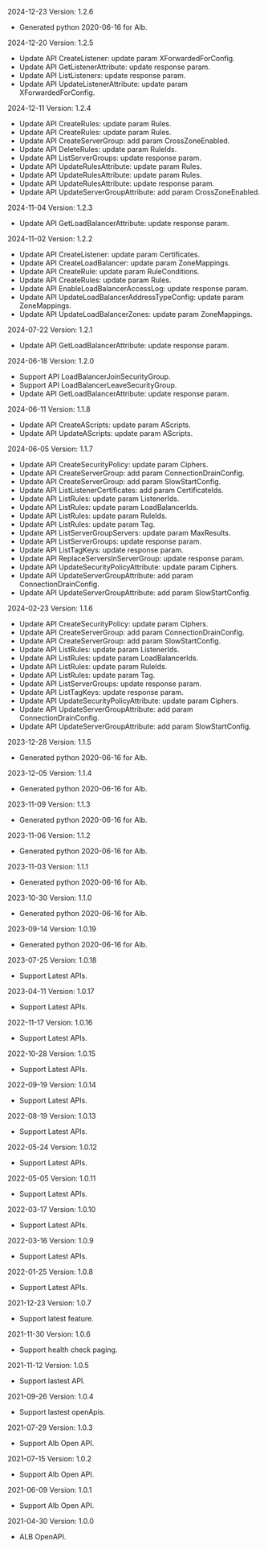 2024-12-23 Version: 1.2.6
- Generated python 2020-06-16 for Alb.

2024-12-20 Version: 1.2.5
- Update API CreateListener: update param XForwardedForConfig.
- Update API GetListenerAttribute: update response param.
- Update API ListListeners: update response param.
- Update API UpdateListenerAttribute: update param XForwardedForConfig.


2024-12-11 Version: 1.2.4
- Update API CreateRules: update param Rules.
- Update API CreateRules: update param Rules.
- Update API CreateServerGroup: add param CrossZoneEnabled.
- Update API DeleteRules: update param RuleIds.
- Update API ListServerGroups: update response param.
- Update API UpdateRulesAttribute: update param Rules.
- Update API UpdateRulesAttribute: update param Rules.
- Update API UpdateRulesAttribute: update response param.
- Update API UpdateServerGroupAttribute: add param CrossZoneEnabled.


2024-11-04 Version: 1.2.3
- Update API GetLoadBalancerAttribute: update response param.


2024-11-02 Version: 1.2.2
- Update API CreateListener: update param Certificates.
- Update API CreateLoadBalancer: update param ZoneMappings.
- Update API CreateRule: update param RuleConditions.
- Update API CreateRules: update param Rules.
- Update API EnableLoadBalancerAccessLog: update response param.
- Update API UpdateLoadBalancerAddressTypeConfig: update param ZoneMappings.
- Update API UpdateLoadBalancerZones: update param ZoneMappings.


2024-07-22 Version: 1.2.1
- Update API GetLoadBalancerAttribute: update response param.


2024-06-18 Version: 1.2.0
- Support API LoadBalancerJoinSecurityGroup.
- Support API LoadBalancerLeaveSecurityGroup.
- Update API GetLoadBalancerAttribute: update response param.


2024-06-11 Version: 1.1.8
- Update API CreateAScripts: update param AScripts.
- Update API UpdateAScripts: update param AScripts.


2024-06-05 Version: 1.1.7
- Update API CreateSecurityPolicy: update param Ciphers.
- Update API CreateServerGroup: add param ConnectionDrainConfig.
- Update API CreateServerGroup: add param SlowStartConfig.
- Update API ListListenerCertificates: add param CertificateIds.
- Update API ListRules: update param ListenerIds.
- Update API ListRules: update param LoadBalancerIds.
- Update API ListRules: update param RuleIds.
- Update API ListRules: update param Tag.
- Update API ListServerGroupServers: update param MaxResults.
- Update API ListServerGroups: update response param.
- Update API ListTagKeys: update response param.
- Update API ReplaceServersInServerGroup: update response param.
- Update API UpdateSecurityPolicyAttribute: update param Ciphers.
- Update API UpdateServerGroupAttribute: add param ConnectionDrainConfig.
- Update API UpdateServerGroupAttribute: add param SlowStartConfig.


2024-02-23 Version: 1.1.6
- Update API CreateSecurityPolicy: update param Ciphers.
- Update API CreateServerGroup: add param ConnectionDrainConfig.
- Update API CreateServerGroup: add param SlowStartConfig.
- Update API ListRules: update param ListenerIds.
- Update API ListRules: update param LoadBalancerIds.
- Update API ListRules: update param RuleIds.
- Update API ListRules: update param Tag.
- Update API ListServerGroups: update response param.
- Update API ListTagKeys: update response param.
- Update API UpdateSecurityPolicyAttribute: update param Ciphers.
- Update API UpdateServerGroupAttribute: add param ConnectionDrainConfig.
- Update API UpdateServerGroupAttribute: add param SlowStartConfig.


2023-12-28 Version: 1.1.5
- Generated python 2020-06-16 for Alb.

2023-12-05 Version: 1.1.4
- Generated python 2020-06-16 for Alb.

2023-11-09 Version: 1.1.3
- Generated python 2020-06-16 for Alb.

2023-11-06 Version: 1.1.2
- Generated python 2020-06-16 for Alb.

2023-11-03 Version: 1.1.1
- Generated python 2020-06-16 for Alb.

2023-10-30 Version: 1.1.0
- Generated python 2020-06-16 for Alb.

2023-09-14 Version: 1.0.19
- Generated python 2020-06-16 for Alb.

2023-07-25 Version: 1.0.18
- Support Latest APIs.

2023-04-11 Version: 1.0.17
- Support Latest APIs.

2022-11-17 Version: 1.0.16
- Support Latest APIs.

2022-10-28 Version: 1.0.15
- Support Latest APIs.

2022-09-19 Version: 1.0.14
- Support Latest APIs.

2022-08-19 Version: 1.0.13
- Support Latest APIs.

2022-05-24 Version: 1.0.12
- Support Latest APIs.

2022-05-05 Version: 1.0.11
- Support Latest APIs.

2022-03-17 Version: 1.0.10
- Support Latest APIs.

2022-03-16 Version: 1.0.9
- Support Latest APIs.

2022-01-25 Version: 1.0.8
- Support Latest APIs.

2021-12-23 Version: 1.0.7
- Support latest feature.

2021-11-30 Version: 1.0.6
- Support health check paging.

2021-11-12 Version: 1.0.5
- Support lastest API.

2021-09-26 Version: 1.0.4
- Support lastest openApis.

2021-07-29 Version: 1.0.3
- Support Alb Open API.

2021-07-15 Version: 1.0.2
- Support Alb Open API.

2021-06-09 Version: 1.0.1
- Support Alb Open API.

2021-04-30 Version: 1.0.0
- ALB OpenAPI.

